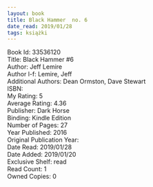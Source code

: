 ```yaml
---
layout: book
title: Black Hammer  no. 6
date_read: 2019/01/28
tags: książki
---
```


Book Id: 33536120<br />
Title: Black Hammer #6<br />
Author: Jeff Lemire<br />
Author l-f: Lemire, Jeff<br />
Additional Authors: Dean Ormston, Dave    Stewart<br />
ISBN: <br />
My Rating: 5<br />
Average Rating: 4.36<br />
Publisher: Dark Horse<br />
Binding: Kindle Edition<br />
Number of Pages: 27<br />
Year Published: 2016<br />
Original Publication Year: <br />
Date Read: 2019/01/28<br />
Date Added: 2019/01/20<br />
Exclusive Shelf: read<br />
Read Count: 1<br />
Owned Copies: 0<br />


